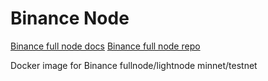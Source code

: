 # Binance Node

[Binance full node docs](https://docs.binance.org/fullnode.html#run-full-node-to-join-binance-chain)
[Binance full node repo](https://github.com/binance-chain/node-binary)

Docker image for Binance fullnode/lightnode minnet/testnet
